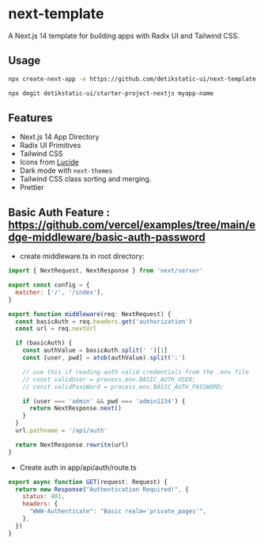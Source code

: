 # next-template

A Next.js 14 template for building apps with Radix UI and Tailwind CSS.

## Usage

```bash
npx create-next-app -e https://github.com/detikstatic-ui/next-template
```
```bash
npx degit detikstatic-ui/starter-project-nextjs myapp-name
```

## Features

- Next.js 14 App Directory
- Radix UI Primitives
- Tailwind CSS
- Icons from [Lucide](https://lucide.dev)
- Dark mode with `next-themes`
- Tailwind CSS class sorting and merging.
- Prettier

## Basic Auth Feature : https://github.com/vercel/examples/tree/main/edge-middleware/basic-auth-password

- create middleware.ts in root directory:

```js
import { NextRequest, NextResponse } from 'next/server'

export const config = {
  matcher: ['/', '/index'],
}

export function middleware(req: NextRequest) {
  const basicAuth = req.headers.get('authorization')
  const url = req.nextUrl

  if (basicAuth) {
    const authValue = basicAuth.split(' ')[1]
    const [user, pwd] = atob(authValue).split(':')

    // use this if reading auth valid credentials from the .env file
    // const validUser = process.env.BASIC_AUTH_USER;
    // const validPassWord = process.env.BASIC_AUTH_PASSWORD;

    if (user === 'admin' && pwd === 'admin1234') {
      return NextResponse.next()
    }
  }
  url.pathname = '/api/auth'

  return NextResponse.rewrite(url)
}
```

- Create auth in app/api/auth/route.ts

```js
export async function GET(request: Request) {
  return new Response("Authentication Required!", {
    status: 401,
    headers: {
      "WWW-Authenticate": "Basic realm='private_pages'",
    },
  })
}
```
